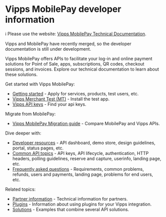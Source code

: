 <!-- START_METADATA
---
title: Vipps MobilePay developer information
sidebar_label: Introduction
sidebar_position: 1
hide_table_of_contents: true
description: Find information related to integrating with the Vipps MobilePay APIs.
pagination_next: null
pagination_prev: null
---
END_METADATA -->

# Vipps MobilePay developer information

<!-- START_COMMENT -->

ℹ️ Please use the website:
[Vipps MobilePay Technical Documentation](https://developer.vippsmobilepay.com/).

<!-- END_COMMENT -->

Vipps and MobilePay have recently merged, so the developer documentation is still under development.

Vipps MobilePay offers APIs to facilitate your log-in and online payment solutions for Point of Sale, apps, subscriptions, QR codes, checkout sessions, and invoices.  Explore our technical documentation to learn about these solutions.

Get started with Vipps MobilePay:

* [Getting started](./getting-started.md) - Apply for services, products, test users, etc.
* [Vipps Merchant Test (MT)](./test-environment.md) - Install the test app.
* [Vipps API keys](./common-topics/api-keys.md) - Find your api keys.

Migrate from MobilePay:

* [Vipps MobilePay Migration guide](mp-migration-guide.md) - Compare MobilePay and Vipps APIs.

Dive deeper with:

* [Developer resources](https://developer.vippsmobilepay.com/docs/vipps-developers/developer-resources) - API dashboard, demo store, design guidelines, portal, status pages, etc.
* [Common API topics](https://developer.vippsmobilepay.com/docs/vipps-developers/common-topics) - API keys, API lifecycle, authentication, HTTP headers, polling guidelines, reserve and capture, userinfo, landing page, etc.
* [Frequently asked questions](https://developer.vippsmobilepay.com/docs/vipps-developers/faqs) - Requirements, common problems, refunds, users and payments, landing page, problems for end users, etc.

Related topics:

* [Partner information](https://developer.vippsmobilepay.com/docs/vipps-partner) - Technical information for partners.
* [Plugins](https://developer.vippsmobilepay.com/docs/vipps-plugins) - Information about using plugins for your Vipps integration.
* [Solutions](https://developer.vippsmobilepay.com/docs/vipps-solutions) - Examples that combine several API solutions.
